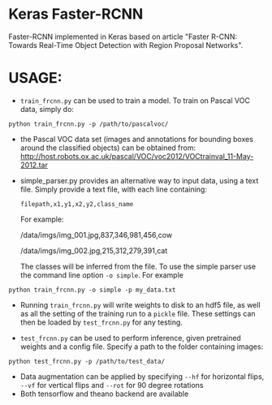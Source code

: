 Keras Faster-RCNN
==================================

Faster-RCNN implemented in Keras based on article "Faster R-CNN: Towards Real-Time Object Detection with Region Proposal Networks".

# USAGE:

- `train_frcnn.py` can be used to train a model. To train on Pascal VOC data, simply do:

```
python train_frcnn.py -p /path/to/pascalvoc/
```

- the Pascal VOC data set (images and annotations for bounding boxes around the classified objects) can be obtained from: http://host.robots.ox.ac.uk/pascal/VOC/voc2012/VOCtrainval_11-May-2012.tar
- simple_parser.py provides an alternative way to input data, using a text file. Simply provide a text file, with each
line containing:

    `filepath,x1,y1,x2,y2,class_name`

    For example:

    /data/imgs/img_001.jpg,837,346,981,456,cow
    
    /data/imgs/img_002.jpg,215,312,279,391,cat

    The classes will be inferred from the file. To use the simple parser
    use the command line option `-o simple`. For example 
	
```
python train_frcnn.py -o simple -p my_data.txt
```

- Running `train_frcnn.py` will write weights to disk to an hdf5 file, as well as all the setting of the training run to a `pickle` file. These settings can then be loaded by `test_frcnn.py` for any testing.

- `test_frcnn.py` can be used to perform inference, given pretrained weights and a config file. Specify a path to the folder containing
images:
```
python test_frcnn.py -p /path/to/test_data/
```
- Data augmentation can be applied by specifying `--hf` for horizontal flips, `--vf` for vertical flips and `--rot` for 90 degree rotations
- Both tensorflow and theano backend are available

